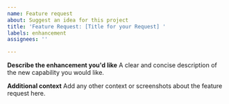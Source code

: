 ```yaml
---
name: Feature request
about: Suggest an idea for this project
title: 'Feature Request: [Title for your Request] '
labels: enhancement
assignees: ''

---
```


**Describe the enhancement you'd like**
A clear and concise description of the new capability you would like.

**Additional context**
Add any other context or screenshots about the feature request here.

